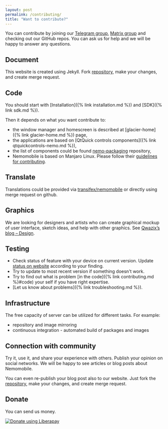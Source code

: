 ```yaml
---
layout: post
permalink: /contributing/
title: "Want to contribute?"
---
```


You can contribute by joining our [Telegram group](https://t.me/NemoMobile), [Matrix group](https://matrix.to/#/#nemomobile:matrix.org)
and checking out our GitHub repos. You can ask us for help and we will be happy to answer any questions.

## Document

This website is created using Jekyll. Fork [repository](https://github.com/nemomobile-ux/nemomobile-ux.github.io), make your changes, and create merge request.

## Code

You should start with [Installation]({% link installation.md %}) and [SDK]({% link sdk.md %}).

Then it depends on what you want contribute to:

* the window manager and homescreen is described at [glacier-home]({% link glacier-home.md %}) page,
* the applications are based on [QtQuick controls components]({% link qtquickcontrols-nemo.md %}),
* the list of components could be found [nemo-packaging](https://github.com/nemomobile-ux/nemo-packaging/) repository,
* Nemomobile is based on Manjaro Linux. Please follow their [guidelines for contributing](https://forum.manjaro.org/t/wiki-how-to-contribute-to-manjaro-arm/35461).

## Translate

Translations could be provided via [transifex/nemomobile](https://explore.transifex.com/nemomobile/) or directly using merge request on github.

## Graphics

We are looking for designers and artists who can create graphical mockup of user interface, sketch ideas, and help with other graphics. See
[Qwazix’s blog – Design](http://play.qwazix.com/grog/).

## Testing

* Check status of feature with your device on current version. Update [status on website](https://github.com/nemomobile-ux/nemomobile-ux.github.io/tree/master/_devices) according to your finding.
* Try to update to most recent version if something doesn't work.
* Try to find out what is problem [in the code]({% link contributing.md %}#code) your self if you have right expertise.
* [Let us know about problems]({% link troubleshooting.md %}).

## Infrastructure

The free capacity of server can be utilized for different tasks. For example:

* repository and image mirroring
* continuous integration - automated build of packages and images

## Connection with community


Try it, use it, and share your experience with others. Publish your opinion on social networks. We will be happy to see articles or blog posts about Nemomobile.

You can even re-publish your blog post also to our website. Just fork the [repository](https://github.com/nemomobile-ux/nemomobile-ux.github.io), make your changes, and create merge request.

## Donate

You can send us money.

<a href="https://liberapay.com/NemoMobile/donate"><img alt="Donate using Liberapay" src="https://liberapay.com/assets/widgets/donate.svg"></a>
